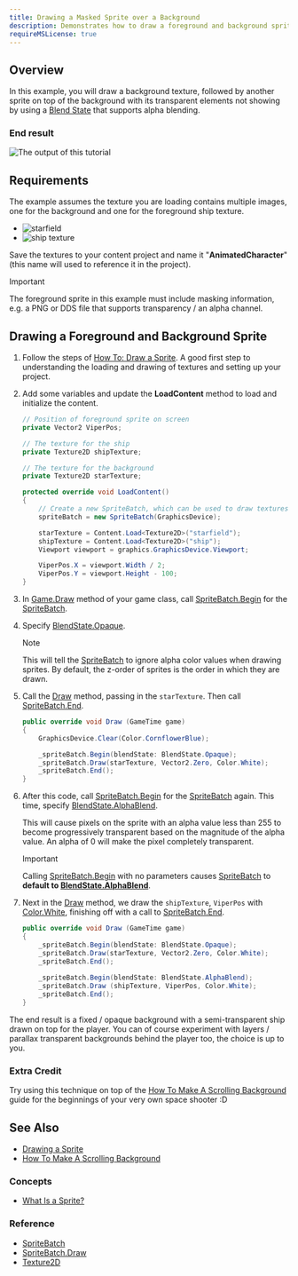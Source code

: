 ```yaml
---
title: Drawing a Masked Sprite over a Background
description: Demonstrates how to draw a foreground and background sprite using the SpriteBatch class, where only part of the foreground sprite masks the background.
requireMSLicense: true
---
```


## Overview

In this example, you will draw a background texture, followed by another sprite on top of the background with its transparent elements not showing by using a [Blend State](xref:Microsoft.Xna.Framework.Graphics.BlendState) that supports alpha blending.

### End result

![The output of this tutorial](./images/HowTo_DrawSpriteBackground_Final.png)

## Requirements

The example assumes the texture you are loading contains multiple images, one for the background and one for the foreground ship texture.

- ![starfield](images/starfield.png)
- ![ship texture](images/ship.png)

Save the textures to your content project and name it "**AnimatedCharacter**" (this name will used to reference it in the project).

> [!IMPORTANT]
> The foreground sprite in this example must include masking information, e.g. a PNG or DDS file that supports transparency / an alpha channel.

## Drawing a Foreground and Background Sprite

1. Follow the steps of [How To: Draw a Sprite](HowTo_Draw_A_Sprite.md).
   A good first step to understanding the loading and drawing of textures and setting up your project.

1. Add some variables and update the **LoadContent** method to load and initialize the content.

    ```csharp
    // Position of foreground sprite on screen
    private Vector2 ViperPos;  
    
    // The texture for the ship
    private Texture2D shipTexture;
    
    // The texture for the background
    private Texture2D starTexture;

    protected override void LoadContent()
    {
        // Create a new SpriteBatch, which can be used to draw textures.
        spriteBatch = new SpriteBatch(GraphicsDevice);
    
        starTexture = Content.Load<Texture2D>("starfield");
        shipTexture = Content.Load<Texture2D>("ship");
        Viewport viewport = graphics.GraphicsDevice.Viewport;
    
        ViperPos.X = viewport.Width / 2;
        ViperPos.Y = viewport.Height - 100;
    }
    ```

1. In [Game.Draw](xref:Microsoft.Xna.Framework.Game#Microsoft_Xna_Framework_Game_Draw_Microsoft_Xna_Framework_GameTime_) method of your game class, call [SpriteBatch.Begin](xref:Microsoft.Xna.Framework.Graphics.SpriteBatch#Microsoft_Xna_Framework_Graphics_SpriteBatch_Begin_Microsoft_Xna_Framework_Graphics_SpriteSortMode_Microsoft_Xna_Framework_Graphics_BlendState_Microsoft_Xna_Framework_Graphics_SamplerState_Microsoft_Xna_Framework_Graphics_DepthStencilState_Microsoft_Xna_Framework_Graphics_RasterizerState_Microsoft_Xna_Framework_Graphics_Effect_System_Nullable_Microsoft_Xna_Framework_Matrix__) for the [SpriteBatch](xref:Microsoft.Xna.Framework.Graphics.SpriteBatch).

1. Specify [BlendState.Opaque](xref:Microsoft.Xna.Framework.Graphics.BlendState).

    > [!NOTE]
    > This will tell the [SpriteBatch](xref:Microsoft.Xna.Framework.Graphics.SpriteBatch) to ignore alpha color values when drawing sprites. By default, the z-order of sprites is the order in which they are drawn.

1. Call the [Draw](xref:Microsoft.Xna.Framework.Graphics.SpriteBatch) method, passing in the `starTexture`.  Then call [SpriteBatch.End](xref:Microsoft.Xna.Framework.Graphics.SpriteBatch#Microsoft_Xna_Framework_Graphics_SpriteBatch_End).

    ```csharp
    public override void Draw (GameTime game)
    {
        GraphicsDevice.Clear(Color.CornflowerBlue);

        _spriteBatch.Begin(blendState: BlendState.Opaque);
        _spriteBatch.Draw(starTexture, Vector2.Zero, Color.White);
        _spriteBatch.End();
    }
    ```

1. After this code, call [SpriteBatch.Begin](xref:Microsoft.Xna.Framework.Graphics.SpriteBatch#Microsoft_Xna_Framework_Graphics_SpriteBatch_Begin_Microsoft_Xna_Framework_Graphics_SpriteSortMode_Microsoft_Xna_Framework_Graphics_BlendState_Microsoft_Xna_Framework_Graphics_SamplerState_Microsoft_Xna_Framework_Graphics_DepthStencilState_Microsoft_Xna_Framework_Graphics_RasterizerState_Microsoft_Xna_Framework_Graphics_Effect_System_Nullable_Microsoft_Xna_Framework_Matrix__) for the [SpriteBatch](xref:Microsoft.Xna.Framework.Graphics.SpriteBatch) again.  This time, specify [BlendState.AlphaBlend](xref:Microsoft.Xna.Framework.Graphics.BlendState).

    This will cause pixels on the sprite with an alpha value less than 255 to become progressively transparent based on the magnitude of the alpha value. An alpha of 0 will make the pixel completely transparent.

    > [!IMPORTANT]
    > Calling [SpriteBatch.Begin](xref:Microsoft.Xna.Framework.Graphics.SpriteBatch#Microsoft_Xna_Framework_Graphics_SpriteBatch_Begin_Microsoft_Xna_Framework_Graphics_SpriteSortMode_Microsoft_Xna_Framework_Graphics_BlendState_Microsoft_Xna_Framework_Graphics_SamplerState_Microsoft_Xna_Framework_Graphics_DepthStencilState_Microsoft_Xna_Framework_Graphics_RasterizerState_Microsoft_Xna_Framework_Graphics_Effect_System_Nullable_Microsoft_Xna_Framework_Matrix__) with no parameters causes [SpriteBatch](xref:Microsoft.Xna.Framework.Graphics.SpriteBatch) to **default to [BlendState.AlphaBlend](xref:Microsoft.Xna.Framework.Graphics.BlendState)**.

1. Next in the [Draw](xref:Microsoft.Xna.Framework.Graphics.SpriteBatch) method, we draw the `shipTexture`, `ViperPos` with [Color.White](xref:Microsoft.Xna.Framework.Color), finishing off with a call to [SpriteBatch.End](xref:Microsoft.Xna.Framework.Graphics.SpriteBatch#Microsoft_Xna_Framework_Graphics_SpriteBatch_End).

    ```csharp
    public override void Draw (GameTime game)
    {
        _spriteBatch.Begin(blendState: BlendState.Opaque);
        _spriteBatch.Draw(starTexture, Vector2.Zero, Color.White);
        _spriteBatch.End();
        
        _spriteBatch.Begin(blendState: BlendState.AlphaBlend);
        _spriteBatch.Draw (shipTexture, ViperPos, Color.White);
        _spriteBatch.End();
    }
    ```

The end result is a fixed / opaque background with a semi-transparent ship drawn on top for the player.  You can of course experiment with layers / parallax transparent backgrounds behind the player too, the choice is up to you.

### Extra Credit

Try using this technique on top of the [How To Make A Scrolling Background](HowTo_Make_Scrolling_Background.md) guide for the beginnings of your very own space shooter :D

## See Also

- [Drawing a Sprite](HowTo_Draw_A_Sprite.md)
- [How To Make A Scrolling Background](HowTo_Make_Scrolling_Background.md)

### Concepts

- [What Is a Sprite?](../../whatis/graphics/WhatIs_Sprite.md)

### Reference

- [SpriteBatch](xref:Microsoft.Xna.Framework.Graphics.SpriteBatch)
- [SpriteBatch.Draw](xref:Microsoft.Xna.Framework.Graphics.SpriteBatch#Microsoft_Xna_Framework_Graphics_SpriteBatch_Draw_Microsoft_Xna_Framework_Graphics_Texture2D_Microsoft_Xna_Framework_Vector2_Microsoft_Xna_Framework_Color_)
- [Texture2D](xref:Microsoft.Xna.Framework.Graphics.Texture2D)


